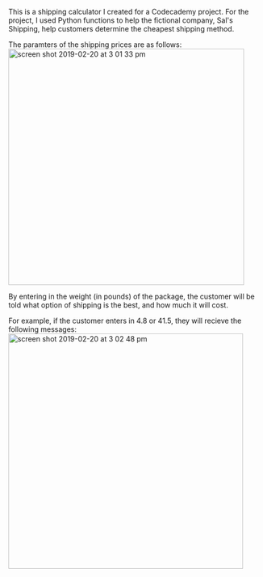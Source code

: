 This is a shipping calculator I created for a Codecademy project. 
For the project, I used Python functions to help the fictional company, Sal's Shipping, help customers determine the cheapest shipping method. 

The paramters of the shipping prices are as follows:
<br>
<img width="467" alt="screen shot 2019-02-20 at 3 01 33 pm" src="https://user-images.githubusercontent.com/46868984/53097251-518e8b80-3521-11e9-9f35-bb41ec687ee2.png">


By entering in the weight (in pounds) of the package, the customer will be told what option of shipping is the best, and how much it will cost. 

For example, if the customer enters in 4.8 or 41.5, they will recieve the following messages:
<img width="465" alt="screen shot 2019-02-20 at 3 02 48 pm" src="https://user-images.githubusercontent.com/46868984/53097218-3885da80-3521-11e9-8538-088dd915468e.png">


